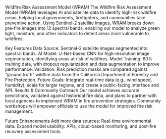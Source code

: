Wildfire Risk Assessment Model (WRAM) 
The Wildfire Risk Assessment Model (WRAM) leverages AI and satellite data to identify high-risk wildfire areas, helping local governments, firefighters, and communities take preventive action. Using Sentinel-2 satellite images, WRAM breaks down pre-fire images into 12 spectral bands, enabling our model to analyze green light, moisture, and other indicators to detect areas most vulnerable to wildfires.

Key Features
Data Source: Sentinel-2 satellite images segmented into spectral bands.
AI Model: U-Net-based CNN for high-resolution image segmentation, identifying areas at risk of wildfires.
Model Training: 80% training data, with dropout regularization and data augmentation to improve performance.
Validation: Risk prediction masks are compared against “ground truth” wildfire data from the California Department of Forestry and Fire Protection.
Future Goals: Integrate real-time data (e.g., wind speed, humidity), scale for larger regions, and create a public-facing interface and API.
Results & Community Outreach
Our model achieves accurate predictions, validated against historical fire data, and plans to partner with local agencies to implement WRAM in fire prevention strategies. Community workshops will empower officials to use the model for improved fire risk management.

Future Enhancements
Add more data sources: Real-time environmental data.
Expand model usability: APIs, cloud-based monitoring, and post-fire recovery assessment tools.
